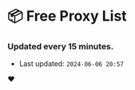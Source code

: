 # :package: Free Proxy List
### Updated every 15 minutes.

- Last updated: `2024-06-06 20:57`

:heart:
